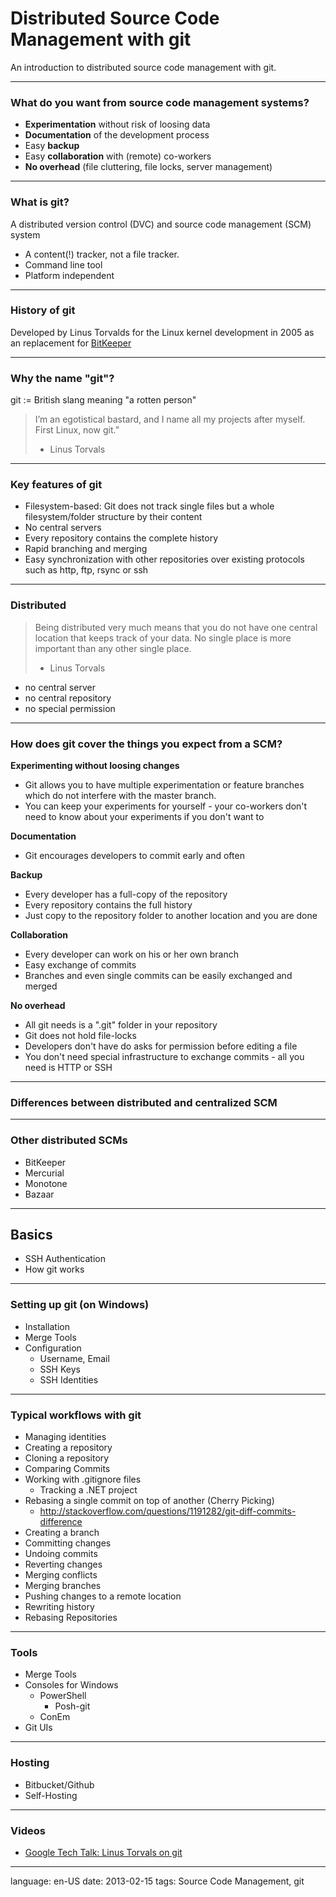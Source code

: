 # Distributed Source Code Management with git

An introduction to distributed source code management with git.

---

### What do you want from source code management systems?

- **Experimentation** without risk of loosing data
- **Documentation** of the development process
- Easy **backup**
- Easy **collaboration** with (remote) co-workers
- **No overhead** (file cluttering, file locks, server management)

---

### What is git?

A distributed version control (DVC) and source code management (SCM) system

- A content(!) tracker, not a file tracker.
- Command line tool
- Platform independent

---

### History of git

Developed by Linus Torvalds for the Linux kernel development in 2005 as an replacement for [BitKeeper](http://en.wikipedia.org/wiki/BitKeeper)

---

### Why the name "git"?

git := British slang meaning "a rotten person"

> I’m an egotistical bastard, and I name all my projects after myself. First Linux, now git.”
> - Linus Torvals

---

### Key features of git

- Filesystem-based: Git does not track single files but a whole filesystem/folder structure by their content
- No central servers
- Every repository contains the complete history
- Rapid branching and merging
- Easy synchronization with other repositories over existing protocols such as http, ftp, rsync or ssh

---

### Distributed

> Being distributed very much means that you do not have one central
> location that keeps track of your data. No single place is more
> important than any other single place.
> - Linus Torvals

- no central server
- no central repository
- no special permission

---

### How does git cover the things you expect from a SCM?


**Experimenting without loosing changes**

- Git allows you to have multiple experimentation or feature branches which do not interfere with the master branch.
- You can keep your experiments for yourself - your co-workers don't need to know about your experiments if you don't want to

**Documentation**

- Git encourages developers to commit early and often

**Backup**

- Every developer has a full-copy of the repository
- Every repository contains the full history
- Just copy to the repository folder to another location and you are done

**Collaboration**

- Every developer can work on his or her own branch
- Easy exchange of commits
- Branches and even single commits can be easily exchanged and merged


**No overhead**

- All git needs is a ".git" folder in your repository
- Git does not hold file-locks
- Developers don't have do asks for permission before editing a file
- You don't need special infrastructure to exchange commits - all you need is HTTP or SSH

---

### Differences between distributed and centralized SCM

---

### Other distributed SCMs

- BitKeeper
- Mercurial
- Monotone
- Bazaar

---

## Basics

- SSH Authentication
- How git works

---

### Setting up git (on Windows)

- Installation
- Merge Tools
- Configuration
	- Username, Email
	- SSH Keys
	- SSH Identities

---

### Typical workflows with git

- Managing identities
- Creating a repository
- Cloning a repository
- Comparing Commits
- Working with .gitignore files
	- Tracking a .NET project
- Rebasing a single commit on top of another (Cherry Picking)
	- http://stackoverflow.com/questions/1191282/git-diff-commits-difference
- Creating a branch
- Committing changes
- Undoing commits
- Reverting changes
- Merging conflicts
- Merging branches
- Pushing changes to a remote location
- Rewriting history
- Rebasing Repositories

---

### Tools

- Merge Tools
- Consoles for Windows
	- PowerShell
		- Posh-git
	- ConEm
- Git UIs

---

### Hosting

- Bitbucket/Github
- Self-Hosting

---

### Videos

- [Google Tech Talk: Linus Torvals on git](http://www.youtube.com/watch?v=4XpnKHJAok8)

---

language: en-US
date: 2013-02-15
tags: Source Code Management, git